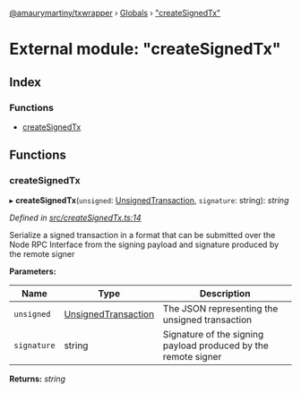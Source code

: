 [@amaurymartiny/txwrapper](../README.md) › [Globals](../globals.md) › ["createSignedTx"](_createsignedtx_.md)

# External module: "createSignedTx"

## Index

### Functions

* [createSignedTx](_createsignedtx_.md#createsignedtx)

## Functions

###  createSignedTx

▸ **createSignedTx**(`unsigned`: [UnsignedTransaction](../interfaces/_balancetransfer_.unsignedtransaction.md), `signature`: string): *string*

*Defined in [src/createSignedTx.ts:14](https://github.com/amaurymartiny/polkadotjs-wrapper/blob/b63db16/src/createSignedTx.ts#L14)*

Serialize a signed transaction in a format that can be submitted over the
Node RPC Interface from the signing payload and signature produced by the
remote signer

**Parameters:**

Name | Type | Description |
------ | ------ | ------ |
`unsigned` | [UnsignedTransaction](../interfaces/_balancetransfer_.unsignedtransaction.md) | The JSON representing the unsigned transaction |
`signature` | string | Signature of the signing payload produced by the remote signer  |

**Returns:** *string*
